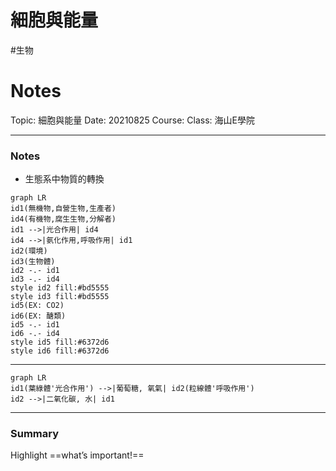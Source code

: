 # 細胞與能量
#生物
# Notes

Topic: 細胞與能量
Date: 20210825
Course: 
Class: 海山E學院

---
### Notes
- 生態系中物質的轉換
```mermaid
graph LR
id1(無機物,自營生物,生產者)
id4(有機物,腐生生物,分解者)
id1 -->|光合作用| id4
id4 -->|氨化作用,呼吸作用| id1
id2(環境)
id3(生物體)
id2 -.- id1
id3 -.- id4
style id2 fill:#bd5555
style id3 fill:#bd5555
id5(EX: CO2)
id6(EX: 醣類)
id5 -.- id1
id6 -.- id4
style id5 fill:#6372d6
style id6 fill:#6372d6
```
---
```mermaid
graph LR
id1(葉綠體'光合作用') -->|葡萄糖, 氧氣| id2(粒線體'呼吸作用')
id2 -->|二氧化碳, 水| id1
```
---
### Summary
Highlight     ==what’s important!==

#### 
